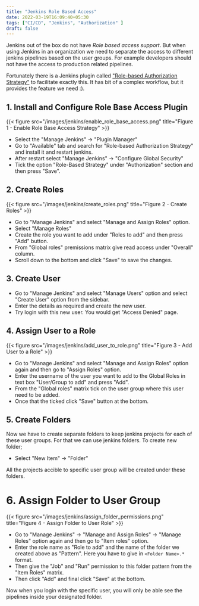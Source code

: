```yaml
---
title: "Jenkins Role Based Access"
date: 2022-03-19T16:09:40+05:30
tags: ["CI/CD", "Jenkins", "Authorization" ]
draft: false
---
```



Jenkins out of the box do not have *Role based access support*. But when using Jenkins in an organization we need to separate the access to different jenkins pipelines based on the user groups. For example developers should not have the access to production related pipelines. 

Fortunately there is a Jenkins plugin called ["Role-based Authorization Strategy"](https://plugins.jenkins.io/role-strategy/) to facilitate exactly this. 
It has bit of a complex workflow, but it provides the feature we need :).

## 1. Install and Configure Role Base Access Plugin

{{< figure src="/images/jenkins/enable_role_base_access.png" title="Figure 1 - Enable Role Base Access Strategy" >}}

* Select the "Manage Jenkins" -> "Plugin Manager" 
* Go to "Available" tab and search for "Role-based Authorization Strategy" and install it and restart jenkins. 
* After restart select "Manage Jenkins" -> "Configure Global Security" 
* Tick the option "Role-Based Strategy" under "Authorization" section and then press "Save".


## 2. Create Roles

{{< figure src="/images/jenkins/create_roles.png" title="Figure 2 - Create Roles" >}}

* Go to "Manage Jenkins" and select "Manage and Assign Roles" option.
* Select "Manage Roles"
* Create the role you want to add under "Roles to add" and then press "Add" button. 
* From "Global roles" premissions matrix give read access under "Overall" column.
* Scroll down to the bottom and click "Save" to save the changes.


## 3. Create User

* Go to "Manage Jenkins" and select "Manage Users" option and select "Create User" option from the sidebar.
* Enter the details as required and create the new user.
* Try login with this new user. You would get "Access Denied" page.


## 4. Assign User to a Role

{{< figure src="/images/jenkins/add_user_to_role.png" title="Figure 3 - Add User to a Role" >}}

* Go to "Manage Jenkins" and select "Manage and Assign Roles" option again and then go to "Assign Roles" option.
* Enter the username of the user you want to add to the Global Roles in text box "User/Group to add" and press "Add".
* From the "Global roles" matrix tick on the user group where this user need to be added. 
* Once that the ticked click "Save" button at the bottom.


## 5. Create Folders

Now we have to create separate folders to keep jenkins projects for each of these user groups. For that we can use jenkins folders. To create new folder;

* Select "New Item" -> "Folder"

All the projects accible to specific user group will be created under these folders.

# 6. Assign Folder to User Group

{{< figure src="/images/jenkins/assign_folder_permissions.png" title="Figure 4 - Assign Folder to User Role" >}}

* Go to "Manage Jenkins" -> "Manage and Assign Roles" -> "Manage Roles" option again and then go to "Item roles" option.
* Enter the role name as "Role to add" and the name of the folder we created above as "Pattern". Here you have to give in `<Folder Name>.*` format.
* Then give the "Job" and "Run" permission to this folder pattern from the "Item Roles" matrix.
* Then click "Add" and final click "Save" at the bottom.


Now when you login with the specific user, you will only be able see the pipelines inside your designated folder. 


